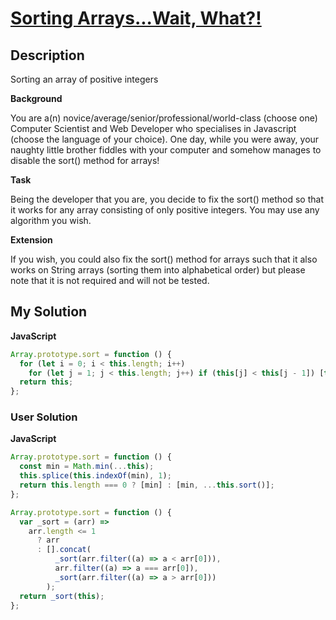 # [Sorting Arrays...Wait, What?!](https://www.codewars.com/kata/56bac4c34537cf1e270005a1)

## Description

Sorting an array of positive integers

**Background**

You are a(n) novice/average/senior/professional/world-class (choose one) Computer Scientist and Web Developer who specialises in Javascript (choose the language of your choice). One day, while you were away, your naughty little brother fiddles with your computer and somehow manages to disable the sort() method for arrays!

**Task**

Being the developer that you are, you decide to fix the sort() method so that it works for any array consisting of only positive integers. You may use any algorithm you wish.

**Extension**

If you wish, you could also fix the sort() method for arrays such that it also works on String arrays (sorting them into alphabetical order) but please note that it is not required and will not be tested.

## My Solution

**JavaScript**

```js
Array.prototype.sort = function () {
  for (let i = 0; i < this.length; i++)
    for (let j = 1; j < this.length; j++) if (this[j] < this[j - 1]) [this[j], this[j - 1]] = [this[j - 1], this[j]];
  return this;
};
```

### User Solution

**JavaScript**

```js
Array.prototype.sort = function () {
  const min = Math.min(...this);
  this.splice(this.indexOf(min), 1);
  return this.length === 0 ? [min] : [min, ...this.sort()];
};
```

```js
Array.prototype.sort = function () {
  var _sort = (arr) =>
    arr.length <= 1
      ? arr
      : [].concat(
          _sort(arr.filter((a) => a < arr[0])),
          arr.filter((a) => a === arr[0]),
          _sort(arr.filter((a) => a > arr[0]))
        );
  return _sort(this);
};
```
